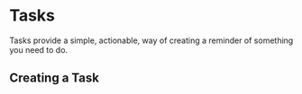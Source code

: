Tasks
=====

Tasks provide a simple, actionable, way of creating a reminder of something you need to do. 

## Creating a Task

